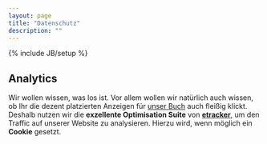 ```yaml
---
layout: page
title: "Datenschutz"
description: ""
---
```

{% include JB/setup %}

Analytics
---------

Wir wollen wissen, was los ist.
Vor allem wollen wir natürlich auch wissen, 
ob Ihr die dezent platzierten Anzeigen
für [unser Buch](/Git-Buch) auch fleißig klickt. 
Deshalb nutzen wir die **exzellente Optimisation Suite** von 
[**etracker**](http://www.etracker.de), um den Traffic 
auf unserer Website zu analysieren. Hierzu wird, 
wenn möglich ein **Cookie** gesetzt.


